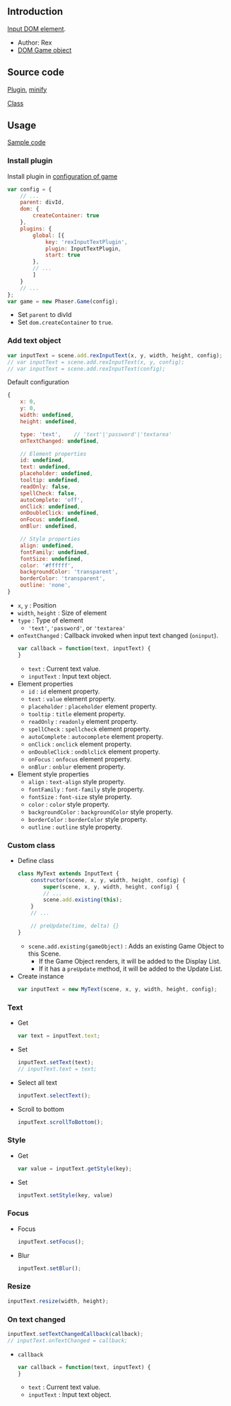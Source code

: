 ## Introduction

[Input DOM element](https://www.w3schools.com/tags/tag_input.asp).

- Author: Rex
- [DOM Game object](domelement.md)

## Source code

[Plugin](https://github.com/rexrainbow/phaser3-rex-notes/blob/master/plugins/inputtext-plugin.js), [minify](https://github.com/rexrainbow/phaser3-rex-notes/blob/master/plugins/dist/rexinputtextplugin.min.js)

[Class](https://github.com/rexrainbow/phaser3-rex-notes/blob/master/plugins/inputtext.js)

## Usage

[Sample code](https://github.com/rexrainbow/phaser3-rex-notes/tree/master/examples/inputtext)

### Install plugin

Install plugin in [configuration of game](game.md#configuration)

```javascript
var config = {
    // ...
    parent: divId,
    dom: {
        createContainer: true
    },
    plugins: {
        global: [{
            key: 'rexInputTextPlugin',
            plugin: InputTextPlugin,
            start: true
        },
        // ...
        ]
    }
    // ...
};
var game = new Phaser.Game(config);
```

- Set `parent` to divId
- Set `dom.createContainer` to `true`.

### Add text object

```javascript
var inputText = scene.add.rexInputText(x, y, width, height, config);
// var inputText = scene.add.rexInputText(x, y, config);
// var inputText = scene.add.rexInputText(config);
```

Default configuration

```javascript
{
    x: 0,
    y: 0,
    width: undefined,
    height: undefined,

    type: 'text',    // 'text'|'password'|'textarea'
    onTextChanged: undefined,

    // Element properties
    id: undefined,
    text: undefined,
    placeholder: undefined,
    tooltip: undefined,
    readOnly: false,
    spellCheck: false,
    autoComplete: 'off',
    onClick: undefined,
    onDoubleClick: undefined,
    onFocus: undefined,
    onBlur: undefined,

    // Style properties
    align: undefined,
    fontFamily: undefined,
    fontSize: undefined,
    color: '#ffffff',
    backgroundColor: 'transparent',
    borderColor: 'transparent',
    outline: 'none',
}
```

- `x`, `y` : Position
- `width`, `height` : Size of element
- `type` : Type of element
    - `'text'`, `'password'`, or `'textarea'`
- `onTextChanged` : Callback invoked when input text changed (`oninput`).
    ```javascript
    var callback = function(text, inputText) {
    }
    ```
    - `text` : Current text value.
    - `inputText` : Input text object.
- Element properties
    - `id` : `id` element property.
    - `text` : `value` element property.
    - `placeholder` : `placeholder` element property.
    - `tooltip` : `title` element property.
    - `readOnly` : `readonly` element property.
    - `spellCheck` : `spellcheck` element property.
    - `autoComplete` : `autocomplete` element property.
    - `onClick` : `onclick` element property.
    - `onDoubleClick` : `ondblclick` element property.
    - `onFocus` : `onfocus` element property.
    - `onBlur` : `onblur` element property.
- Element style properties
    - `align` : `text-align` style property.
    - `fontFamily` : `font-family` style property.
    - `fontSize` : `font-size` style property.
    - `color` : `color` style property.
    - `backgroundColor` : `backgroundColor` style property.
    - `borderColor` : `borderColor` style property.
    - `outline` : `outline` style property.

### Custom class

- Define class
    ```javascript
    class MyText extends InputText {
        constructor(scene, x, y, width, height, config) {
            super(scene, x, y, width, height, config) {
            // ...
            scene.add.existing(this);
        }
        // ...

        // preUpdate(time, delta) {}
    }
    ```
    - `scene.add.existing(gameObject)` : Adds an existing Game Object to this Scene.
        - If the Game Object renders, it will be added to the Display List.
        - If it has a `preUpdate` method, it will be added to the Update List.
- Create instance
    ```javascript
    var inputText = new MyText(scene, x, y, width, height, config);
    ```

### Text

- Get
    ```javascript
    var text = inputText.text;
    ```
- Set
    ```javascript
    inputText.setText(text);
    // inputText.text = text;
    ```
- Select all text
    ```javascript
    inputText.selectText();
    ```
- Scroll to bottom
    ```javascript
    inputText.scrollToBottom();
    ```

### Style

- Get
    ```javascript
    var value = inputText.getStyle(key);
    ```
- Set
    ```javascript
    inputText.setStyle(key, value)
    ```

### Focus

- Focus
    ```javascript
    inputText.setFocus();
    ```
- Blur
    ```javascript
    inputText.setBlur();
    ```

### Resize

```javascript
inputText.resize(width, height);
```

### On text changed

```javascript
inputText.setTextChangedCallback(callback);
// inputText.onTextChanged = callback;
```

- `callback`
    ```javascript
    var callback = function(text, inputText) {
    }
    ```
    - `text` : Current text value.
    - `inputText` : Input text object.